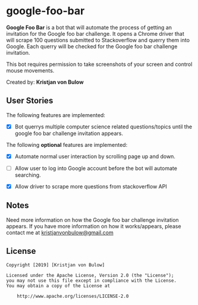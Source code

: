 # google-foo-bar

**Google Foo Bar** is a bot that will automate the process of getting an invitation for the Google foo bar challenge.
It opens a Chrome driver that will scrape 100 questions submitted to Stackoverflow and querry them into Google.
Each querry will be checked for the Google foo bar challenge invitation.

This bot requires permission to take screenshots of your screen and control mouse movements.

Created by: **Kristjan von Bulow**

## User Stories

The following features are implemented:
* [x] Bot querrys multiple computer science related questions/topics until the google foo bar challenge invitation appears.

The following **optional** features are implemented:
* [x] Automate normal user interaction by scrolling page up and down.
* [ ] Allow user to log into Google account before the bot will automate searching.
* [x] Allow driver to scrape more questions from stackoverflow API


## Notes

Need more information on how the Google foo bar challenge invitation appears. If you have more information on how it works/appears,
please contact me at kristjanvonbulow@gmail.com

## License

    Copyright [2019] [Kristjan von Bulow]

    Licensed under the Apache License, Version 2.0 (the "License");
    you may not use this file except in compliance with the License.
    You may obtain a copy of the License at

        http://www.apache.org/licenses/LICENSE-2.0
